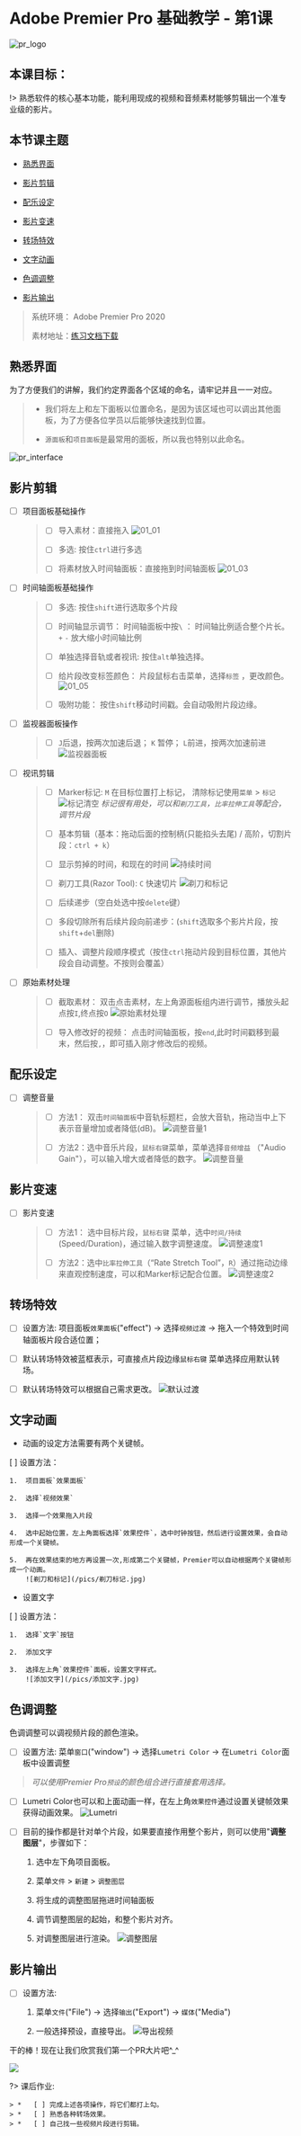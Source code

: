# Adobe Premier Pro 基础教学 - 第1课

![pr\_logo](/pics/01_00_logo.png)

## 本课目标：

!> 熟悉软件的核心基本功能，能利用现成的视频和音频素材能够剪辑出一个准专业级的影片。

## 本节课主题

*   [熟悉界面](#熟悉界面)

*   [影片剪辑](#影片剪辑)

*   [配乐设定](#配乐设定)

*   [影片变速](#影片变速)

*   [转场特效](#转场特效)

*   [文字动画](#文字动画)

*   [色调调整](#色调调整)

*   [影片输出](#影片输出)

> 系统环境： Adobe Premier Pro 2020
>
> 素材地址：[练习文档下载](https://share.weiyun.com/55ro731)

## 熟悉界面

为了方便我们的讲解，我们约定界面各个区域的命名，请牢记并且一一对应。

> *   我们将左上和左下面板以位置命名，是因为该区域也可以调出其他面板，为了方便各位学员以后能够快速找到位置。
>
> *   `源面板`和`项目面板`是最常用的面板，所以我也特别以此命名。

![pr\_interface](/pics/01_01_界面.jpg)

## 影片剪辑

*   [ ] 项目面板基础操作

    > *   [ ] 导入素材：直接拖入
    >     ![01\_01](/pics/01_02_拖入资源.jpg)
    >
    > *   [ ] 多选: 按住`ctrl`进行多选
    >
    > *   [ ] 将素材放入时间轴面板：直接拖到时间轴面板
    >     ![01\_03](/pics/01_03_拖入时间轴.jpg)

*   [ ] 时间轴面板基础操作

    > *   [ ] 多选: 按住`shift`进行选取多个片段
    >
    > *   [ ] 时间轴显示调节： 时间轴面板中按`\`  ： 时间轴比例适合整个片长。 `+` `-` 放大缩小时间轴比例
    >
    > *   [ ] 单独选择音轨或者视讯: 按住`alt`单独选择。
    >
    > *   [ ] 给片段改变标签颜色： 片段鼠标右击菜单，选择`标签` ，更改颜色。
    >     ![01\_05](/pics/01_05_Label.PNG)
    >
    > *   [ ] 吸附功能： 按住`shift`移动时间戳。会自动吸附片段边缘。

*   [ ] 监视器面板操作

    > *   [ ] `J`后退，按两次加速后退； `K` 暂停； `L`前进，按两次加速前进
    >     ![监视器面板](/pics/监视器面板.png)

*   [ ] 视讯剪辑

    > *   [ ] Marker标记: `M` 在目标位置打上标记， 清除标记使用`菜单` > `标记`
    >     ![标记清空](/pics/标记清空.png)
    >     *标记很有用处，可以和`剃刀工具`，`比率拉伸工具`等配合，调节片段*
    >
    > *   [ ] 基本剪辑（基本：拖动后面的控制柄(只能掐头去尾) / 高阶，切割片段：`ctrl + k`）
    >
    > *   [ ] 显示剪掉的时间，和现在的时间
    >     ![持续时间](/pics/持续时间.png)
    >
    > *   [ ] 剃刀工具(Razor Tool): `C` 快速切片
    >     ![剃刀和标记](/pics/剃刀标记.jpg)
    >
    > *   [ ] 后续递步（空白处选中按`delete`键）
    >
    > *   [ ] 多段切除所有后续片段向前递步：(`shift`选取多个影片片段，按`shift`+`del`删除)
    >
    > *   [ ] 插入、调整片段顺序模式（按住`ctrl`拖动片段到目标位置，其他片段会自动调整。不按则会覆盖）

*   [ ] 原始素材处理

    > *   [ ] 截取素材： 双击点击素材，左上角源面板组内进行调节，播放头起点按`I`,终点按`O`
    >     ![原始素材处理](/pics/素材处理.jpg)
    >
    > *   [ ] 导入修改好的视频： 点击时间轴面板，按`end`,此时时间戳移到最末，然后按`,`，即可插入刚才修改后的视频。

## 配乐设定

*   [ ] 调整音量

    > *   [ ] 方法1： 双击`时间轴面板`中音轨标题栏，会放大音轨，拖动当中上下表示音量增加或者降低(dB)。
    >     ![调整音量1](/pics/音量调节2.png)
    >
    > *   [ ] 方法2：选中音乐片段，`鼠标右键`菜单，菜单选择`音频增益` （"Audio Gain"），可以输入增大或者降低的数字。
    >     ![调整音量](/pics/音量调节.jpg)

## 影片变速

*   [ ] 影片变速

    > *   [ ] 方法1： 选中目标片段，`鼠标右键` 菜单，选中`时间/持续`(Speed/Duration)，通过输入数字调整速度。
    >     ![调整速度1](/pics/调节速度1.jpg)
    >
    > *   [ ] 方法2：选中`比率拉伸工具`（“Rate Stretch Tool”，`R`）通过拖动边缘来直观控制速度，可以和Marker标记配合位置。
    >     ![调整速度2](/pics/比率拉伸工具.jpg)

## 转场特效

*   [ ] 设置方法: 项目面板`效果面板`("effect") -> 选择`视频过渡`  ->  拖入一个特效到时间轴面板片段合适位置；

*   [ ] 默认转场特效被蓝框表示，可直接点片段边缘`鼠标右键` 菜单选择应用默认转场。

*   [ ] 默认转场特效可以根据自己需求更改。
    ![默认过渡](/pics/默认过渡.jpg)

## 文字动画

*   动画的设定方法需要有两个关键帧。

[ ] 设置方法：

    1.  项目面板`效果面板`

    2.  选择`视频效果`

    3.  选择一个效果拖入片段

    4.  选中起始位置，左上角面板选择`效果控件`，选中时钟按钮，然后进行设置效果，会自动形成一个关键帧。

    5.  再在效果结束的地方再设置一次,形成第二个关键帧，Premier可以自动根据两个关键帧形成一个动画。
        ![剃刀和标记](/pics/剃刀标记.jpg)

<!---->

*   设置文字

[ ] 设置方法：

    1.  选择`文字`按钮

    2.  添加文字

    3.  选择左上角`效果控件`面板，设置文字样式。
        ![添加文字](/pics/添加文字.jpg)

## 色调调整

色调调整可以调视频片段的颜色渲染。

*   [ ] 设置方法: 菜单`窗口`("window") -> 选择`Lumetri Color`  ->  在`Lumetri Color`面板中设置调整

> *可以使用Premier Pro`预设`的颜色组合进行直接套用选择。*

*   [ ] Lumetri Color也可以和上面动画一样，在左上角`效果控件`通过设置关键帧效果获得动画效果。
    ![Lumetri](/pics/lumetri.jpg)

*   [ ] 目前的操作都是针对单个片段，如果要直接作用整个影片，则可以使用"**调整图层**"，步骤如下：

    1.  选中左下角项目面板。

    2.  菜单`文件` > `新建` > `调整图层`

    3.  将生成的调整图层拖进时间轴面板

    4.  调节调整图层的起始，和整个影片对齐。

    5.  对调整图层进行渲染。
        ![调整图层](/pics/调整图层.jpg)

## 影片输出

*   [ ] 设置方法:

    1.  菜单`文件`("File") -> 选择`输出`("Export")  ->  `媒体`("Media")

    2.  一般选择预设，直接导出。
        ![导出视频](/pics/导出视频.jpg)

干的棒！现在让我们欣赏我们第一个PR大片吧^\_^

<a href = "https://www.bilibili.com/video/BV1kL4y1V7TJ/"><img src="https://github.com/ilovetaoying/ilovetaoying.github.io/blob/main/AdobePremierPro/pics/%E6%88%90%E7%89%87.png"><a>

?> 课后作业:

    > *   [ ] 完成上述各项操作，将它们都打上勾。
    > *   [ ] 熟悉各种转场效果。
    > *   [ ] 自己找一些视频片段进行剪辑。
